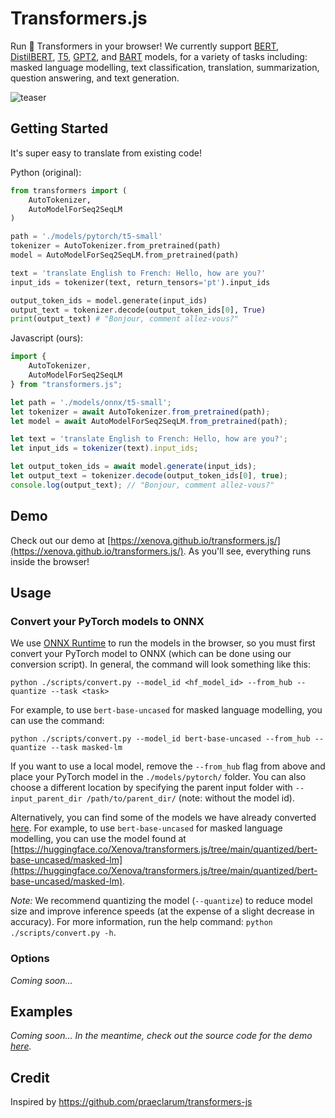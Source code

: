 # Transformers.js

Run 🤗 Transformers in your browser! We currently support [BERT](https://huggingface.co/docs/transformers/model_doc/bert), [DistilBERT](https://huggingface.co/docs/transformers/model_doc/distilbert), [T5](https://huggingface.co/docs/transformers/model_doc/t5), [GPT2](https://huggingface.co/docs/transformers/model_doc/gpt2), and [BART](https://huggingface.co/docs/transformers/model_doc/bart) models, for a variety of tasks including: masked language modelling, text classification, translation, summarization, question answering, and text generation.

![teaser](https://user-images.githubusercontent.com/26504141/221056008-e906614e-e6f0-4e10-b0a8-7d5c99e955b4.gif)



## Getting Started

It's super easy to translate from existing code!


Python (original):
```python
from transformers import (
    AutoTokenizer,
    AutoModelForSeq2SeqLM
)

path = './models/pytorch/t5-small'
tokenizer = AutoTokenizer.from_pretrained(path)
model = AutoModelForSeq2SeqLM.from_pretrained(path)

text = 'translate English to French: Hello, how are you?'
input_ids = tokenizer(text, return_tensors='pt').input_ids

output_token_ids = model.generate(input_ids)
output_text = tokenizer.decode(output_token_ids[0], True)
print(output_text) # "Bonjour, comment allez-vous?"
```

Javascript (ours):
```javascript
import {
    AutoTokenizer,
    AutoModelForSeq2SeqLM
} from "transformers.js";

let path = './models/onnx/t5-small';
let tokenizer = await AutoTokenizer.from_pretrained(path);
let model = await AutoModelForSeq2SeqLM.from_pretrained(path);

let text = 'translate English to French: Hello, how are you?';
let input_ids = tokenizer(text).input_ids;

let output_token_ids = await model.generate(input_ids);
let output_text = tokenizer.decode(output_token_ids[0], true);
console.log(output_text); // "Bonjour, comment allez-vous?"
```



## Demo
Check out our demo at [https://xenova.github.io/transformers.js/](https://xenova.github.io/transformers.js/). As you'll see, everything runs inside the browser!

## Usage

### Convert your PyTorch models to ONNX
We use [ONNX Runtime](https://onnxruntime.ai/) to run the models in the browser, so you must first convert your PyTorch model to ONNX (which can be done using our conversion script). In general, the command will look something like this:
```
python ./scripts/convert.py --model_id <hf_model_id> --from_hub --quantize --task <task>
```

For example, to use `bert-base-uncased` for masked language modelling, you can use the command:
```
python ./scripts/convert.py --model_id bert-base-uncased --from_hub --quantize --task masked-lm
```

If you want to use a local model, remove the `--from_hub` flag from above and place your PyTorch model in the `./models/pytorch/` folder. You can also choose a different location by specifying the parent input folder with `--input_parent_dir /path/to/parent_dir/` (note: without the model id). 


Alternatively, you can find some of the models we have already converted [here](https://huggingface.co/Xenova/transformers.js). For example, to use `bert-base-uncased` for masked language modelling, you can use the model found at [https://huggingface.co/Xenova/transformers.js/tree/main/quantized/bert-base-uncased/masked-lm](https://huggingface.co/Xenova/transformers.js/tree/main/quantized/bert-base-uncased/masked-lm).

*Note:* We recommend quantizing the model (`--quantize`) to reduce model size and improve inference speeds (at the expense of a slight decrease in accuracy). For more information, run the help command: `python ./scripts/convert.py -h`.


### Options
*Coming soon...*


## Examples
*Coming soon... In the meantime, check out the source code for the demo [here](https://github.com/xenova/transformers.js/blob/main/assets/js/worker.js).*

## Credit
Inspired by https://github.com/praeclarum/transformers-js


